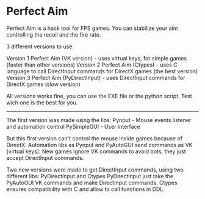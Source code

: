 # Perfect Aim

Perfect Aim is a hack tool for FPS games.
You can stabilize your aim controlling tha recoil and the fire rate.

3 different versions to use:

Version 1 Perfect Aim (VK version) - uses virtual keys, for simple games (faster than other versions) 
Version 2 Perfect Aim (Ctypes) - uses C language to call DirectInput commands for DirectX games (the best version)
Version 3 Perfect Aim (PyDirectInput) - uses DirectInput commands for DirectX games (slow version)

All versions works fine, you can use the EXE file or the python script.
Test wich one is the best for you.

---------------------------------------------------------------------------------------------------------------------

The first version was made using the libs:
Pynput - Mouse events listener and automation control
PySimpleGUI - User interface

But this first version can't control the mouse inside games because of DirectX.
Automation libs as Pynput and PyAutoGUI send commands as VK (virtual keys). 
New games ignore VK commands to avoid bots, they just accept DirectInput commands.

Two new versions were made to get DirectInput commands, using two different libs: PyDirectInput and Ctypes
PyDirectInput just take the PyAutoGUI VK commands and make DirectInput commands.
Ctypes ensures compatibility with C and allow to call functions in DDL.








